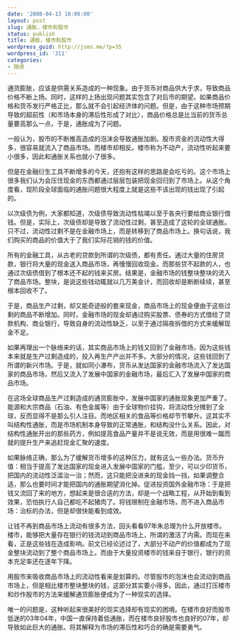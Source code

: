 ```yaml
---
date: '2008-04-13 18:06:00'
layout: post
slug: 通胀，楼市和股市
status: publish
title: 通胀，楼市和股市
wordpress_guid: http://jsms.me/?p=35
wordpress_id: '311'
categories:
- 随感
---
```


通货膨胀，应该是供需关系造成的一种现象。由于货币对商品供大于求，导致商品价格不断上扬。同时，这样的上扬出现问题其实包含了对后市的期望。如果商品价格和货币发行严格正比，那么就不会引起经济体的问题。但是，由于这种市场预期导致的超前性（和市场本身的滞后性形成了对比），商品价格总是比当前的货币总量要高那么一点，于是，通胀成为了问题。 

一般认为，股市的不断推高造成的泡沫会导致通胀加剧。股市资金的流动性大得多，很容易就流入了商品市场。而楼市却相反。楼市称为不动产，流动性听起来要小很多，因此和通胀关系也就小了很多。 

但是在金融衍生工具不断增多的今天，还抱有这样的思路是会吃亏的。这个市场上很多我们认为会压住现金的东西都通过层层包装把现金回归到了市场上。从这个角度看，现阶段全球面临的通胀问题很大程度上就是这些不该出现的钱出现了引起的。 

以次级债为例，大家都知道，次级债导致流动性枯竭以至于各央行要给商业银行借钱。但是，实际上，次级债却是导致了流动性过剩，甚至造成了这轮的全球通胀。只不过，流动性过剩不是在金融市场上，而是转移到了商品市场上。换句话说，我们购买的商品的价值大于了我们实际花销的钱的价值。 

所有的金融工具，从古老的贷款到所谓的次级债，都有责任。通过大量的住房贷款，银行将大量的现金送入商品市场，再慢慢回收现金。而那些贷不起款的人，也通过次级债借到了根本还不起的钱来买房。结果是，金融市场的钱整块整块的流入了商品市场。整块，是说这些钱动辄就以几万美金计，而回收却是断断续续，甚至根本回收不了。 

于是，商品生产过剩，却又能奇迹般的套来现金，商品市场上的现金便由于这些过剩的商品不断增加。同时，金融市场的现金却通过购买股票、债券的方式借给了贷款机构、商业银行，导致自身的流动性缺乏，以至于通过隔夜拆借的方式来缓解现金不足。 

如果再理出一个脉络来的话，其实商品市场上的钱又回到了金融市场，因为这些钱本来就是生产过剩造成的，投入再生产产出并不多。大部分的情况，这些钱回到了所谓的新兴市场。于是，就如同小瀑布，货币从发达国家的金融市场流入了发达国家的商品市场，然后又流入了发展中国家的金融市场，最后汇入了发展中国家的商品市场。 

在这场全球商品生产过剩造成的通货膨胀中，发展中国家的通胀现象更加严重了。能源和大宗商品（石油、有色金属等）由于全球物价挂钩，将流动性分摊到了全球，反而显得不是那么引人注目。而地区相关的食品等价格却节节攀升。这其实不叫结构性通胀，而是市场机制本身导致的正常通胀，和结构没什么关系。因此，对结构性通胀开出的那些药方，例如提高食品产量并不是说无效，而是用很难一蹴而就的提升生产来追赶现金汇聚的速度。 

如果脉络正确，那么为了缓解货币增多的这种压力，就有这么一些办法。货币升值：相当于提高了发达国家的现金进入发展中国家的门槛，至少，可以少印货币，把国内的流动性泛滥治一治；然而，这只能把没进来的现金挡一挡，如果调整合适，那么也要时间才能把国内的通胀期望消化掉。促进投资国外金融市场：于是把钱又流回了来的地方，想起来是很合适的方法，却是一个战略工程，从开始到看到效果，恐怕执行人自己都吃不起猪肉了。将钱限制在金融市场，而不进入商品市场：治标的办法，但是却很快能看到成效。 

让钱不再到商品市场上流动有很多方法，回头看看97年朱总理为什么开放楼市。楼市，能够把大量存在银行的钱流动到商品市场上，所谓的激活了内需。而现在来看，正是这些钱在造成影响。前文已经论述过了，大部分不动产的价值都成为了现金整块流动到了整个商品市场上。而由于大量投资楼市的钱来自于银行，银行的资本充足率还在逐年下降。 

用股市来吸收商品市场上的流动性看来是划算的。尽管股市的泡沫也会流动到商品市场上，但是相比楼市整块整块的钱，这部分其实要小得多。因此，通过打压楼市和炒作股市的方法来缓解通货膨胀便成为了一种现实的选择。 

唯一的问题是，这种听起来很美好的现实选择却有现实的困境。在楼市良好而股市低迷的03年04年，中国一直保持着低通胀，而在楼市良好股市也良好的07年，却导致如此巨大的通胀。将其解释为市场的滞后性和巧合的确是需要勇气。
